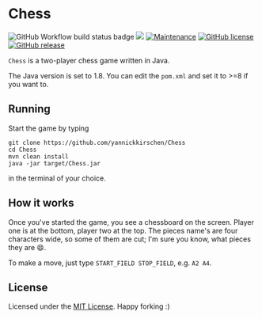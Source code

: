 # Chess

![GitHub Workflow build status badge](https://github.com/yannickkirschen/chess/workflows/Maven%20clean%20install/badge.svg)
[![](https://api.dependabot.com/badges/status?host=github&repo=yannickkirschen/chess)](https://dependabot.com)
[![Maintenance](https://img.shields.io/badge/Maintained%3F-yes-green.svg)](https://github.com/yannickkirschen/chess/graphs/commit-activity)
[![GitHub license](https://img.shields.io/github/license/yannickkirschen/chess.svg)](https://github.com/yannickkirschen/chess/blob/master/LICENSE)
[![GitHub release](https://img.shields.io/github/release/yannickkirschen/chess.svg)](https://github.com/yannickkirschen/chess/releases/)

`Chess` is a two-player chess game written in Java.

The Java version is set to 1.8. You can edit the `pom.xml` and set it to >=8 if you want to.

## Running

Start the game by typing

```
git clone https://github.com/yannickkirschen/Chess
cd Chess
mvn clean install
java -jar target/Chess.jar
```

in the terminal of your choice.

## How it works

Once you've started the game, you see a chessboard on the screen. Player one is at the bottom, player two at the top. The pieces name's are four characters wide, so some of them are cut; I'm sure you know, what pieces they are :smile:.

To make a move, just type `START_FIELD STOP_FIELD`, e.g. `A2 A4`.

## License

Licensed under the [MIT License](https://github.com/yannickkirschen/chess****/blob/master/LICENSE).
Happy forking :)
